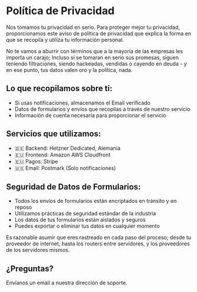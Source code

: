 # Política de Privacidad

Nos tomamos tu privacidad en serio. Para proteger mejor tu privacidad, proporcionamos este aviso de política de privacidad que explica la forma en que se recopila y utiliza tu información personal.

No te vamos a aburrir con términos que a la mayoría de las empresas les importa un carajo; Incluso si se tomaran en serio sus promesas, siguen teniendo filtraciones, siendo hackeadas, vendidas o cayendo en deuda - y en ese punto, tus datos valen oro y la política, nada.

## Lo que recopilamos sobre ti:

- Si usas notificaciones, almacenamos el Email verificado
- Datos de formularios y envíos que recopilas a través de nuestro servicio
- Información de cuenta necesaria para proporcionar el servicio

## Servicios que utilizamos:

- 🇩🇪 Backend: Hetzner Dedicated, Alemania
- 🇪🇺 Frontend: Amazon AWS Cloudfront
- 🇪🇺 Pagos: Stripe
- 🇺🇸 Email: Postmark (Solo notificaciones)

## Seguridad de Datos de Formularios:

- Todos los envíos de formularios están encriptados en tránsito y en reposo
- Utilizamos prácticas de seguridad estándar de la industria
- Los datos de tus formularios están aislados y seguros
- Puedes exportar o eliminar tus datos en cualquier momento

Es razonable asumir que eres rastreado en cada paso del proceso; desde tu proveedor de internet, hasta los routers entre servidores, y los proveedores de los servidores mismos.

## ¿Preguntas?

Envíanos un email a nuestra dirección de soporte.